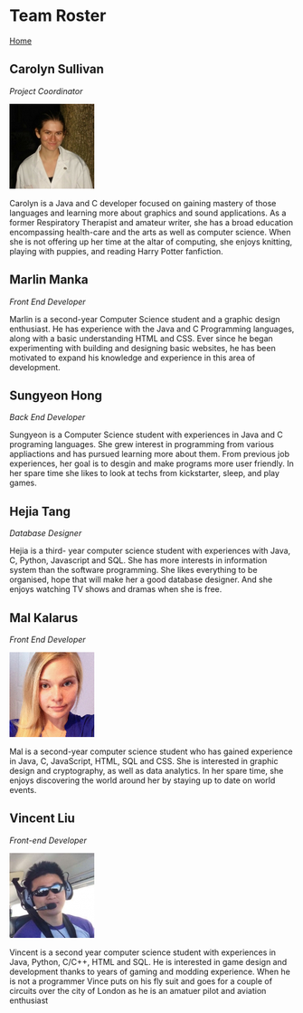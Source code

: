 # Team Roster

[Home](README.md)   

## Carolyn Sullivan
*Project Coordinator*

<img src = "images/Carolyn_Photo.jpg">

Carolyn is a Java and C developer focused on gaining mastery of those languages and learning more about graphics and sound applications.  As a former Respiratory Therapist and amateur writer, she has a broad education encompassing health-care and the arts as well as computer science.  When she is not offering up her time at the altar of computing, she enjoys knitting, playing with puppies, and reading Harry Potter fanfiction.

## Marlin Manka
*Front End Developer*

Marlin is a second-year Computer Science student and a graphic design enthusiast. He has experience with the Java and C Programming languages, along with a basic understanding HTML and CSS. Ever since he began experimenting with building and designing basic websites, he has been motivated to expand his knowledge and experience in this area of development. 

## Sungyeon Hong
*Back End Developer*

Sungyeon is a Computer Science student with experiences in Java and C programing languages. She grew interest in programming from various appliactions and has pursued learning more about them. From previous job experiences, her goal is to desgin and make programs more user friendly. In her spare time she likes to look at techs from kickstarter, sleep, and play games.

## Hejia Tang
*Database Designer*

Hejia is a third- year computer science student with experiences with Java, C, Python, Javascript and SQL. She has more interests in information system than the software programming. She likes everything to be organised, hope that will make her a good database designer. And she enjoys watching TV shows and dramas when she is free.

## Mal Kalarus
*Front End Developer*

<img src = "images/Mal-Photo.jpg">

Mal is a second-year computer science student who has gained experience in Java, C, JavaScript, HTML, SQL and CSS. She is interested in graphic design and cryptography, as well as data analytics. In her spare time, she enjoys discovering the world around her by staying up to date on world events.

## Vincent Liu
*Front-end Developer*

<img src = "images/vince_photo.jpg">

Vincent is a second year computer science student with experiences in Java, Python, C/C++, HTML and SQL. He is interested in game design and development thanks to years of gaming and modding experience. When he is not a programmer Vince puts on his fly suit and goes for a couple of circuits over the city of London as he is an amatuer pilot and aviation enthusiast
